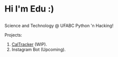 # Hi I'm Edu :)
##
Science and Technology @ UFABC
Python 'n Hacking!                                                                           
 
  Projects:

  1. [CalTracker](https://github.com/0xEDU/Cal-Tracker) (WIP).
  2. Instagram Bot (Upcoming).
